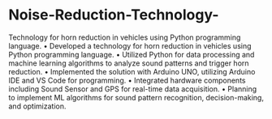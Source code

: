 # Noise-Reduction-Technology-
Technology for horn reduction in vehicles using Python programming language.
•	Developed a technology for horn reduction in vehicles using Python programming language.
•	Utilized Python for data processing and machine learning algorithms to analyze sound patterns and trigger horn reduction.
•	Implemented the solution with Arduino UNO, utilizing Arduino IDE and VS Code for programming.
•	Integrated hardware components including Sound Sensor and GPS for real-time data acquisition.
•	Planning to implement ML algorithms for sound pattern recognition, decision-making, and optimization.
